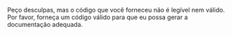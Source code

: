 Peço desculpas, mas o código que você forneceu não é legível nem válido. Por favor, forneça um código válido para que eu possa gerar a documentação adequada.